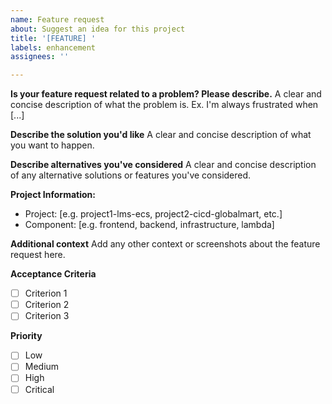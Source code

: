 ```yaml
---
name: Feature request
about: Suggest an idea for this project
title: '[FEATURE] '
labels: enhancement
assignees: ''

---
```


**Is your feature request related to a problem? Please describe.**
A clear and concise description of what the problem is. Ex. I'm always frustrated when [...]

**Describe the solution you'd like**
A clear and concise description of what you want to happen.

**Describe alternatives you've considered**
A clear and concise description of any alternative solutions or features you've considered.

**Project Information:**
 - Project: [e.g. project1-lms-ecs, project2-cicd-globalmart, etc.]
 - Component: [e.g. frontend, backend, infrastructure, lambda]

**Additional context**
Add any other context or screenshots about the feature request here.

**Acceptance Criteria**
- [ ] Criterion 1
- [ ] Criterion 2
- [ ] Criterion 3

**Priority**
- [ ] Low
- [ ] Medium
- [ ] High
- [ ] Critical

